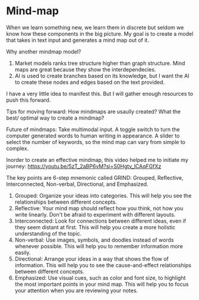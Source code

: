 # Mind-map

When we learn something new, we learn them in discrete but seldom we know how these components in the big picture. My goal is to create a model that takes in text input and generates a mind map out of it. 

Why another mindmap model?
1. Market models ranks tree structure higher than graph structure. Mind maps are great because they show the interdependecies.
2. AI is used to create branches based on its knowledge, but I want the AI to create these nodes and edges based on the text provided.

I have a very little idea to manifest this. But I will gather enough resources to push this forward. 

Tips for moving forward:
How mindmaps are usaully created?
What the best/ optimal way to create a mindmap?

Future of mindmaps:
Take multimodal input.
A toggle switch to turn the computer generated words to human writing in appearance.
A slider to select the number of keywords, so the mind map can vary from simple to complex. 


Inorder to create an effective mindmap, this video helped me to initiate my journey:
https://youtu.be/5zT_2aBP6vM?si=S0Hgtv_lCAqFGfXz

The key points are 6-step mnemonic called GRIND: Grouped, Reflective, Interconnected, Non-verbal, Directional, and Emphasized.

1. Grouped: Organize your ideas into categories. This will help you see the relationships between different concepts.
2. Reflective: Your mind map should reflect how you think, not how you write linearly. Don't be afraid to experiment with different layouts.
3. Interconnected: Look for connections between different ideas, even if they seem distant at first. This will help you create a more holistic understanding of the topic.
4. Non-verbal: Use images, symbols, and doodles instead of words whenever possible. This will help you to remember information more easily.
5. Directional: Arrange your ideas in a way that shows the flow of information. This will help you to see the cause-and-effect relationships between different concepts.
6. Emphasized: Use visual cues, such as color and font size, to highlight the most important points in your mind map. This will help you to focus your attention when you are reviewing your notes.
